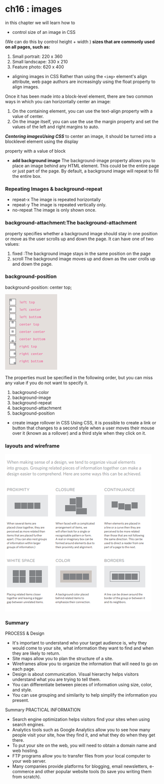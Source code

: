 # ch16 : images 
in this chapter we will learn how to
* control size of an image in CSS

(We can do this by control height + width )
**sizes that are commonly used on all pages, such as:**
1. Small portrait: 220 x 360
2. Small landscape: 330 x 210
3. Feature photo: 620 x 400


* aligning images in CSS 
Rather than using the ``<img>``
element's align attribute, web
page authors are increasingly
using the float property to align
images. 

Once it has been made into a
block-level element, there are
two common ways in which you
can horizontally center an image:
1. On the containing element,
you can use the text-align
property with a value of center.
2. On the image itself, you can
use the use the margin property
and set the values of the left and
right margins to auto.

***Centering imagesUsing CSS***
 to center an image, it
should be turned into a blocklevel element using the display


property with a value of block
* **add background image** 
The background-image
property allows you to place
an image behind any HTML
element. This could be the entire
page or just part of the page. By
default, a background image will
repeat to fill the entire box.


### Repeating Images & background-repeat 
* repeat-x The image is repeated horizontally
* repeat-y The image is repeated vertically
only.
* no-repeat The image is only shown once.

### background-attachment:The background-attachment
property specifies whether a
background image should stay in
one position or move as the user
scrolls up and down the page. It
can have one of two values:
1. fixed :The background image stays in the same position on the page
2. scroll The background image moves up and down as the user crolls
up and down the page.

### background-position 
background-position: center top;

![](as.PNG)

The properties must be specified
in the following order, but you
can miss any value if you do not
want to specify it.
1. background-color
2. background-image
3. background-repeat
4. background-attachment
5. background-position

* create image rollover in CSS 
Using CSS, it is possible to create
a link or button that changes to a
second style when a user moves
their mouse over it (known as a
rollover) and a third style when
they click on it.

### layouts and wireframe 
![](dc.PNG)

### Summary
PROCESS & Design
* It's important to understand who your target audience
is, why they would come to your site, what information
they want to find and when they are likely to return.
* Site maps allow you to plan the structure of a site.
* Wireframes allow you to organize the information that
will need to go on each page.
* Design is about communication. Visual hierarchy helps
visitors understand what you are trying to tell them.
* You can differentiate between pieces of information
using size, color, and style.
* You can use grouping and similarity to help simplify
the information you present.


Summary
PRACTICAL INFORMATION
* Search engine optimization helps visitors find your
sites when using search engines.
* Analytics tools such as Google Analytics allow you to
see how many people visit your site, how they find it,
and what they do when they get there.
* To put your site on the web, you will need to obtain a
domain name and web hosting.
* FTP programs allow you to transfer files from your
local computer to your web server.
* Many companies provide platforms for blogging, email
newsletters, e-commerce and other popular website
tools (to save you writing them from scratch).